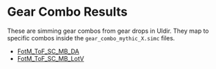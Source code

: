 # Gear Combo Results

These are simming gear combos from gear drops in Uldir. They map to specific combos inside the `gear_combo_mythic_X.simc` files.

- [FotM_ToF_SC_MB_DA](Results_DA.md)
- [FotM_ToF_SC_MB_LotV](Results_LotV.md)
